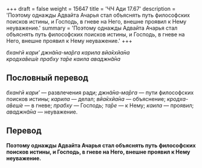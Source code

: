 +++
draft = false
weight = 15647
title = 'ЧЧ Ади 17.67'
description = 'Поэтому однажды Адвайта Ачарья стал объяснять путь философских поисков истины, и Господь, в гневе на Него, внешне проявил к Нему неуважение.'
summary = 'Поэтому однажды Адвайта Ачарья стал объяснять путь философских поисков истины, и Господь, в гневе на Него, внешне проявил к Нему неуважение.'
+++

_бхан̇гӣ кари’ джн̃а̄на-ма̄рга карила вйа̄кхйа̄на  
кродха̄веш́е прабху та̄ре каила аваджн̃а̄на_

## Пословный перевод

_бхан̇гӣ_ _кари’_ — развлечения ради; _джн̃а̄на_\-_ма̄рга_ — пути философских поисков истины; _карила_ — делал; _вйа̄кхйа̄на_ — объяснение; _кродха_\-_а̄веш́е_ — в гневе; _прабху_ — Господь; _та̄ре_ — к Нему; _каила_ — проявил; _аваджн̃а̄на_ — неуважение.

## Перевод

**Поэтому однажды Адвайта Ачарья стал объяснять путь философских поисков истины, и Господь, в гневе на Него, внешне проявил к Нему неуважение.**
